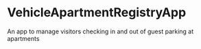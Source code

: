 # VehicleApartmentRegistryApp
An app to manage visitors checking in and out of guest parking at apartments
